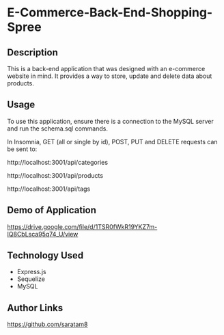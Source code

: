 # E-Commerce-Back-End-Shopping-Spree

## Description

This is a back-end application that was designed with an e-commerce website in mind. It provides a way to store, update and delete data about products.

## Usage

To use this application, ensure there is a connection to the MySQL server and run the schema.sql commands. 

In Insomnia, GET (all or single by id), POST, PUT and DELETE requests can be sent to:


http://localhost:3001/api/categories


http://localhost:3001/api/products


http://localhost:3001/api/tags


## Demo of Application

https://drive.google.com/file/d/1TSR0fWkR19YKZ7m-IQ8CbLsca95q74_U/view

## Technology Used

* Express.js
* Sequelize
* MySQL

## Author Links

https://github.com/saratam8